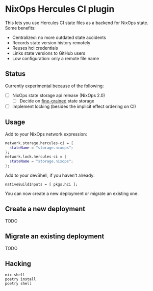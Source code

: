 
# NixOps Hercules CI plugin

This lets you use Hercules CI state files as a backend for NixOps state.
Some benefits:

 - Centralized: no more outdated state accidents
 - Records state version history remotely
 - Reuses hci credentials
 - Links state versions to GitHub users
 - Low configuration: only a remote file name

## Status

Currently experimental because of the following:

  - [ ] NixOps state storage api release (NixOps 2.0)
    - [ ] Decide on [fine-grained](https://github.com/NixOS/nixops/pull/1264#issuecomment-889884626) state storage
  - [ ] Implement locking (besides the implicit effect ordering on CI)

## Usage

Add to your NixOps network expression:

```nix
network.storage.hercules-ci = {
  stateName = "storage.nixops";
};
network.lock.hercules-ci = {
  stateName = "storage.nixops";
};
```

Add to your devShell, if you haven't already:

```
nativeBuildInputs = [ pkgs.hci ];
```

You can now create a new deployment or migrate an existing one.

## Create a new deployment

TODO

## Migrate an existing deployment

TODO

## Hacking

```shell
nix-shell
poetry install
poetry shell
```
